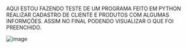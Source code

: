 AQUI ESTOU FAZENDO TESTE DE UM PROGRAMA FEITO EM PYTHON REALIZAR CADASTRO DE CLIENTE E PRODUTOS COM ALGUMAS INFORMÇÕES.
ASSIM NO FINAL PODENDO VISUALIZAR O QUE FOI PREENCHIDO.

![image](https://github.com/user-attachments/assets/5f6c1970-99a5-461f-9ab5-4fb0419b9a47)
